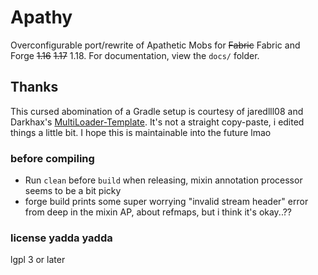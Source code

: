 # Apathy

Overconfigurable port/rewrite of Apathetic Mobs for ~~Fabric~~ Fabric and Forge ~~1.16~~ ~~1.17~~ 1.18. For documentation, view the `docs/` folder.

## Thanks

This cursed abomination of a Gradle setup is courtesy of jaredlll08 and Darkhax's [MultiLoader-Template](https://github.com/jaredlll08/MultiLoader-Template). It's not a straight copy-paste, i edited things a little bit. I hope this is maintainable into the future lmao

### before compiling

* Run `clean` before `build` when releasing, mixin annotation processor seems to be a bit picky
* forge build prints some super worrying "invalid stream header" error from deep in the mixin AP, about refmaps, but i think it's okay..??

### license yadda yadda

lgpl 3 or later